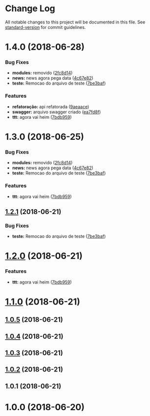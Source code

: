 # Change Log

All notable changes to this project will be documented in this file. See [standard-version](https://github.com/conventional-changelog/standard-version) for commit guidelines.

<a name="1.4.0"></a>
# 1.4.0 (2018-06-28)


### Bug Fixes

* **modules:** removido ([2fc8d14](https://github.com/icarodgl/api-dio/commit/2fc8d14))
* **news:** news agora pega data ([4c67e82](https://github.com/icarodgl/api-dio/commit/4c67e82))
* **teste:** Remocao do arquivo de teste ([7be3baf](https://github.com/icarodgl/api-dio/commit/7be3baf))


### Features

* **refatoração:** api refatorada ([9aeaace](https://github.com/icarodgl/api-dio/commit/9aeaace))
* **swagger:** arquivo swagger criado ([ea7fd8f](https://github.com/icarodgl/api-dio/commit/ea7fd8f))
* **ttt:** agora vai heim ([7bdb959](https://github.com/icarodgl/api-dio/commit/7bdb959))



<a name="1.3.0"></a>
# 1.3.0 (2018-06-25)


### Bug Fixes

* **modules:** removido ([2fc8d14](https://github.com/icarodgl/api-dio/commit/2fc8d14))
* **news:** news agora pega data ([4c67e82](https://github.com/icarodgl/api-dio/commit/4c67e82))
* **teste:** Remocao do arquivo de teste ([7be3baf](https://github.com/icarodgl/api-dio/commit/7be3baf))


### Features

* **ttt:** agora vai heim ([7bdb959](https://github.com/icarodgl/api-dio/commit/7bdb959))



<a name="1.2.1"></a>
## [1.2.1](https://github.com/icarodgl/api-dio/compare/v1.2.0...v1.2.1) (2018-06-21)


### Bug Fixes

* **teste:** Remocao do arquivo de teste ([7be3baf](https://github.com/icarodgl/api-dio/commit/7be3baf))



<a name="1.2.0"></a>
# [1.2.0](https://github.com/icarodgl/api-dio/compare/v1.1.0...v1.2.0) (2018-06-21)


### Features

* **ttt:** agora vai heim ([7bdb959](https://github.com/icarodgl/api-dio/commit/7bdb959))



<a name="1.1.0"></a>
# [1.1.0](https://github.com/icarodgl/api-dio/compare/v1.0.5...v1.1.0) (2018-06-21)



<a name="1.0.5"></a>
## [1.0.5](https://github.com/icarodgl/api-dio/compare/v1.0.4...v1.0.5) (2018-06-21)



<a name="1.0.4"></a>
## [1.0.4](https://github.com/icarodgl/api-dio/compare/v1.0.3...v1.0.4) (2018-06-21)



<a name="1.0.3"></a>
## [1.0.3](https://github.com/icarodgl/api-dio/compare/v1.0.2...v1.0.3) (2018-06-21)



<a name="1.0.2"></a>
## [1.0.2](https://github.com/icarodgl/api-dio/compare/v1.0.1...v1.0.2) (2018-06-21)



<a name="1.0.1"></a>
## 1.0.1 (2018-06-21)



<a name="1.0.0"></a>
# 1.0.0 (2018-06-20)
